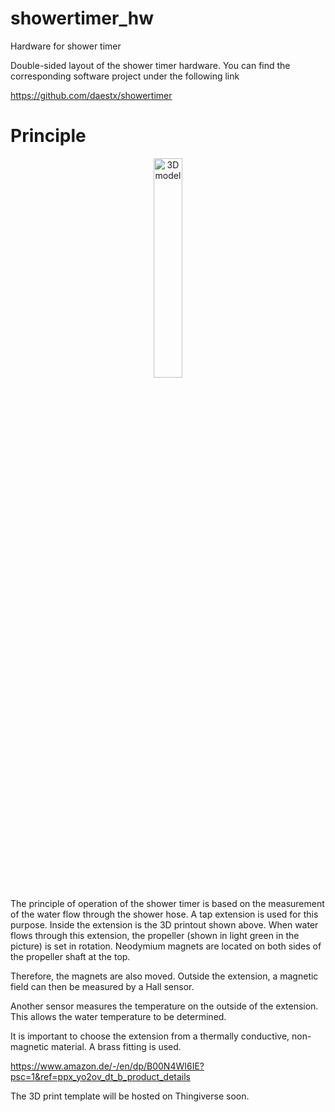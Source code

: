 # showertimer_hw
Hardware for shower timer

Double-sided layout of the shower timer hardware.
You can find the corresponding software project under the following link

https://github.com/daestx/showertimer

# Principle
<p align="center">
<img src="https://user-images.githubusercontent.com/93374366/219699983-246ae9d4-0463-4847-8e8a-edacd911a8da.png" width="30%" width="30%" title="3D model">
</p>

The principle of operation of the shower timer is based on the measurement of the water flow through the shower hose. A tap extension is used for this purpose. Inside the extension is the 3D printout shown above. When water flows through this extension, the propeller (shown in light green in the picture) is set in rotation. Neodymium magnets are located on both sides of the propeller shaft at the top.

Therefore, the magnets are also moved. Outside the extension, a magnetic field can then be measured by a Hall sensor.

Another sensor measures the temperature on the outside of the extension. This allows the water temperature to be determined.

It is important to choose the extension from a thermally conductive, non-magnetic material. A brass fitting is used.


https://www.amazon.de/-/en/dp/B00N4WI6IE?psc=1&ref=ppx_yo2ov_dt_b_product_details

The 3D print template will be hosted on Thingiverse soon.
